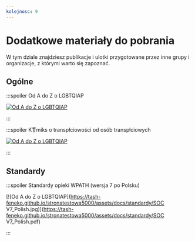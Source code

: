 ```yaml
---
kolejnosc: 9
---
```

# Dodatkowe materiały do pobrania

W tym dziale znajdziesz publikacje i ulotki przygotowane przez inne grupy i organizacje, z którymi warto się zapoznać.

## Ogólne

:::spoiler Od A do Z o LGBTQIAP

[![Od A do Z o LGBTQIAP](https://tash-feneko.github.io/stronatestowa5000/assets/docs/faq/20_updated_LGBT_book_OdAdoZoLGBTQIAP.jpg)](https://tash-feneko.github.io/stronatestowa5000/assets/docs/faq/20_updated_LGBT_book_OdAdoZoLGBTQIAP.pdf)

:::

:::spoiler K⚧️miks o transpłciowości od osób transpłciowych

[![Od A do Z o LGBTQIAP](https://tash-feneko.github.io/stronatestowa5000/assets/docs/faq/komix_plmin.jpg)](https://tash-feneko.github.io/stronatestowa5000/assets/docs/faq/komix_plmin.pdf)

:::

## Standardy

:::spoiler Standardy opieki WPATH (wersja 7 po Polsku)

[![Od A do Z o LGBTQIAP](https://tash-feneko.github.io/stronatestowa5000/assets/docs/standardy/SOC V7_Polish.jpg)](https://tash-feneko.github.io/stronatestowa5000/assets/docs/standardy/SOC V7_Polish.pdf)

:::
